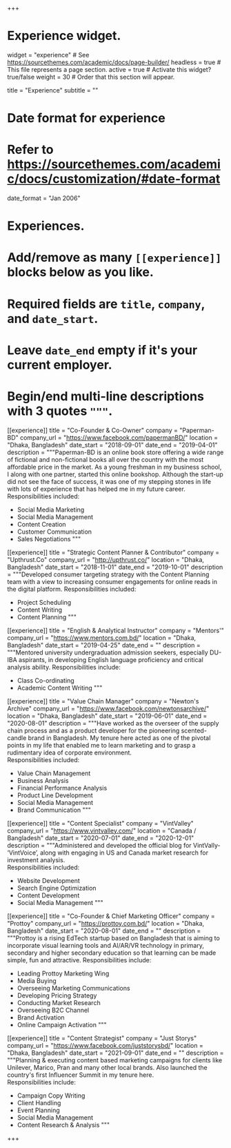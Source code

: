 +++
# Experience widget.
widget = "experience"  # See https://sourcethemes.com/academic/docs/page-builder/
headless = true  # This file represents a page section.
active = true  # Activate this widget? true/false
weight = 30  # Order that this section will appear.

title = "Experience"
subtitle = ""

# Date format for experience
#   Refer to https://sourcethemes.com/academic/docs/customization/#date-format
date_format = "Jan 2006"

# Experiences.
#   Add/remove as many `[[experience]]` blocks below as you like.
#   Required fields are `title`, `company`, and `date_start`.
#   Leave `date_end` empty if it's your current employer.
#   Begin/end multi-line descriptions with 3 quotes `"""`.
[[experience]]
  title = "Co-Founder & Co-Owner"
  company = "Paperman-BD"
  company_url = "https://www.facebook.com/papermanBD/"
  location = "Dhaka, Bangladesh"
  date_start = "2018-09-01"
  date_end = "2019-04-01"
  description = """Paperman-BD is an online book store offering a wide range of fictional and non-fictional books all over the country with the most affordable price in the market. As a young freshman in my business school, I along with one partner, started this online bookshop. Although the start-up did not see the face of success, it was one of my stepping stones in life with lots of experience that has helped me in my future career.
  Responsibilities included:
  
  * Social Media Marketing
  * Social Media Management
  * Content Creation
  * Customer Communication
  * Sales Negotiations
  """

[[experience]]
  title = "Strategic Content Planner & Contributor"
  company = "Upthrust.Co"
  company_url = "http://upthrust.co/"
  location = "Dhaka, Bangladesh"
  date_start = "2018-11-01"
  date_end = "2019-10-01"
  description = """Developed consumer targeting strategy with the Content Planning team with a view to increasing consumer engagements for online reads in the digital platform.
  Responsibilities included:
  
  * Project Scheduling
  * Content Writing
  * Content Planning
  """

[[experience]]
  title = "English & Analytical Instructor"
  company = "Mentors'"
  company_url = "https://www.mentors.com.bd/"
  location = "Dhaka, Bangladesh"
  date_start = "2019-04-25"
  date_end = ""
  description = """Mentored university undergraduation admission seekers, especially DU-IBA aspirants, in developing English language proficiency and critical analysis ability.
  Responsibilities include:
  
  * Class Co-ordinating
  * Academic Content Writing
  """

[[experience]]
  title = "Value Chain Manager"
  company = "Newton's Archive"
  company_url = "https://www.facebook.com/newtonsarchive/"
  location = "Dhaka, Bangladesh"
  date_start = "2019-06-01"
  date_end = "2020-08-01"
  description = """Have worked as the overseer of the supply chain process and as a product developer for the pioneering scented-candle brand in Bangladesh. My tenure here acted as one of the pivotal points in my life that enabled me to learn marketing and to grasp a rudimentary idea of corporate environment.     
  Responsibilities included:
  
  * Value Chain Management
  * Business Analysis
  * Financial Performance Analysis
  * Product Line Development
  * Social Media Management
  * Brand Communication
  """

[[experience]]
  title = "Content Specialist"
  company = "VintValley"
  company_url = "https://www.vintvalley.com/"
  location = "Canada / Bangladesh"
  date_start = "2020-07-01"
  date_end = "2020-12-01"
  description = """Administered and developed the official blog for VintVally- ‘VintVoice’, along with engaging in US and Canada market research for investment analysis.    
  Responsibilities included:
  
  * Website Development
  * Search Engine Optimization
  * Content Development
  * Social Media Management
  """
  
[[experience]]
  title = "Co-Founder & Chief Marketing Officer"
  company = "Prottoy"
  company_url = "https://prottoy.com.bd/"
  location = "Dhaka, Bangladesh"
  date_start = "2020-08-01"
  date_end = ""
  description = """Prottoy is a rising EdTech startup based on Bangladesh that is aiming to incorporate visual learning tools and AI/AR/VR technology in primary, secondary and higher secondary education so that learning can be made simple, fun and attractive. Responsibilities include:
  
  * Leading Prottoy Marketing Wing
  * Media Buying
  * Overseeing Marketing Communications
  * Developing Pricing Strategy
  * Conducting Market Research
  * Overseeing B2C Channel
  * Brand Activation
  * Online Campaign Activation
  """  

[[experience]]
  title = "Content Strategist"
  company = "Just Storys"
  company_url = "https://www.facebook.com/juststorysbd/"
  location = "Dhaka, Bangladesh"
  date_start = "2021-09-01"
  date_end = ""
  description = """Planning & executing content based marketing campaigns for clients like Unilever, Marico, Pran and many other local brands. Also launched the country's first Influencer Summit in my tenure here.    
  Responsibilities include:
  
  * Campaign Copy Writing
  * Client Handling
  * Event Planning
  * Social Media Management
  * Content Research & Analysis
  """
  
+++
